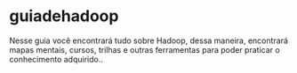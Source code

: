 # guiadehadoop
Nesse guia você encontrará tudo sobre Hadoop, dessa maneira, encontrará mapas mentais, cursos, trilhas e outras ferramentas para poder praticar o conhecimento adquirido..
